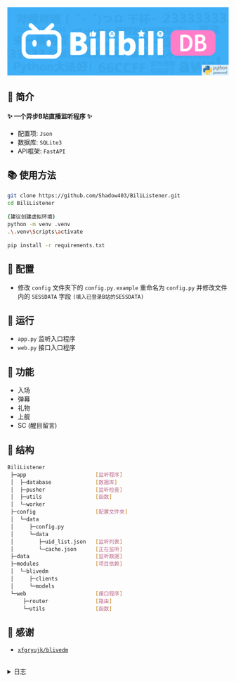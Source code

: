 <div align="center">
<a href="https://github.com/Shadow403/BiliListener">
  <img src="./image/logo.png"alt="LOGO">
</a>
</div>

## 📖 简介
#### ✨ 一个异步B站直播监听程序 ✨
- 配置项: `Json`
- 数据库: `SQLite3`
- API框架: `FastAPI`

## 📚 使用方法
```bash
git clone https://github.com/Shadow403/BiliListener.git
cd BiliListener
```
```bash
(建议创建虚拟环境)
python -m venv .venv
.\.venv\Scripts\activate
```
```bash
pip install -r requirements.txt
```

## 📝 配置
- 修改 `config` 文件夹下的 `config.py.example` 重命名为 `config.py` 并修改文件内的 `SESSDATA` 字段 `(填入已登录B站的SESSDATA)`

## 📌 运行
- `app.py` 监听入口程序
- `web.py` 接口入口程序

## 🎯 功能
- 入场
- 弹幕
- 礼物
- 上舰
- SC (醒目留言)

## 🧱 结构
```bash
BiliListener
 ├─app                      [监听程序]
 │  ├─database              [数据库]
 │  ├─pusher                [监听检查]
 │  ├─utils                 [函数]
 │  └─worker
 ├─config                   [配置文件夹]
 │  └─data
 │     ├─config.py
 │     └─data
 │        ├─uid_list.json   [监听列表]
 │        └─cache.json      [正在监听]
 ├─data                     [监听数据]
 ├─modules                  [项目依赖]
 │  └─blivedm
 │     ├─clients
 │     └─models
 └─web                      [接口程序]
     ├─router               [路由]
     └─utils                [函数]
```

## 💖 感谢
- [`xfgryujk/blivedm`](https://github.com/xfgryujk/blivedm)


<br>

<details>
<summary> 日志 </summary>

- `v0.1.0` 🎉 创世提交
- `v0.1.1` 🧱 监听异步支持
